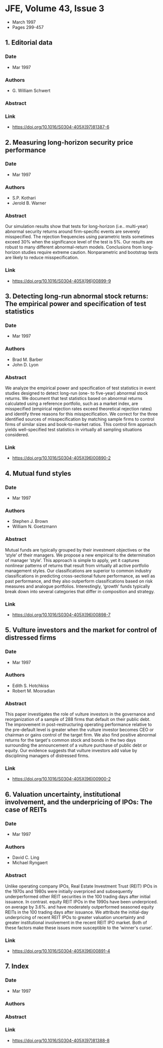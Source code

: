 # JFE, Volume 43, Issue 3
- March 1997
- Pages 299-457

## 1. Editorial data
### Date
- Mar 1997
### Authors
- G. William Schwert
### Abstract

### Link
- https://doi.org/10.1016/S0304-405X(97)81387-6

## 2. Measuring long-horizon security price performance
### Date
- Mar 1997
### Authors
- S.P. Kothari
- Jerold B. Warner
### Abstract
Our simulation results show that tests for long-horizon (i.e.. multi-year) abnormal security returns around firm-specific events are severely misspecified. The rejection frequencies using parametric tests sometimes exceed 30% when the significance level of the test is 5%. Our results are robust to many different abnormal-return models. Conclusions from long-horizon studies require extreme caution. Nonparametric and bootstrap tests are likely to reduce misspecification.
### Link
- https://doi.org/10.1016/S0304-405X(96)00899-9

## 3. Detecting long-run abnormal stock returns: The empirical power and specification of test statistics
### Date
- Mar 1997
### Authors
- Brad M. Barber
- John D. Lyon
### Abstract
We analyze the empirical power and specification of test statistics in event studies designed to detect long-run (one- to five-year) abnormal stock returns. We document that test statistics based on abnormal returns calculated using a reference portfolio, such as a market index, are misspecified (empirical rejection rates exceed theoretical rejection rates) and identify three reasons for this misspecification. We correct for the three identified sources of misspecification by matching sample firms to control firms of similar sizes and book-to-market ratios. This control firm approach yields well-specified test statistics in virtually all sampling situations considered.
### Link
- https://doi.org/10.1016/S0304-405X(96)00890-2

## 4. Mutual fund styles
### Date
- Mar 1997
### Authors
- Stephen J. Brown
- William N. Goetzmann
### Abstract
Mutual funds are typically grouped by their investment objectives or the ‘style’ of their managers. We propose a new empirical to the determination of manager ‘style’. This approach is simple to apply, yet it captures nonlinear patterns of returns that result from virtually all active portfolio management styles. Our classifications are superior to common industry classifications in predicting cross-sectional future performance, as well as past performance, and they also outperform classifications based on risk measures and analogue portfolios. Interestingly, ‘growth’ funds typically break down into several categories that differ in composition and strategy.
### Link
- https://doi.org/10.1016/S0304-405X(96)00898-7

## 5. Vulture investors and the market for control of distressed firms
### Date
- Mar 1997
### Authors
- Edith S. Hotchkiss
- Robert M. Mooradian
### Abstract
This paper investigates the role of vulture investors in the governance and reorganization of a sample of 288 firms that default on their public debt. The improvement in post-restructuring operating performance relative to the pre-default level is greater when the vulture investor becomes CEO or chairman or gains control of the target firm. We also find positive abnormal returns for the target's common stock and bonds in the two days surrounding the announcement of a vulture purchase of public debt or equity. Our evidence suggests that vulture investors add value by disciplining managers of distressed firms.
### Link
- https://doi.org/10.1016/S0304-405X(96)00900-2

## 6. Valuation uncertainty, institutional involvement, and the underpricing of IPOs: The case of REITs
### Date
- Mar 1997
### Authors
- David C. Ling
- Michael Ryngaert
### Abstract
Unlike operating company IPOs, Real Estate Investment Trust (REIT) IPOs in the 1970s and 1980s were initially overpriced and subsequently underperformed other REIT securities in the 100 trading days after initial issuance. In contrast. equity REIT IPOs in the 1990s have been underpriced. on average by 3.6%. and have moderately outperformed seasoned equity REITs in the 100 trading days after issuance. We attribute the initial-day underpricing of recent REIT IPOs to greater valuation uncertainty and greater institutional involvement in the recent REIT IPO market. Both of these factors make these issues more susceptible to the ‘winner's curse’.
### Link
- https://doi.org/10.1016/S0304-405X(96)00891-4

## 7. Index
### Date
- Mar 1997
### Authors
### Abstract

### Link
- https://doi.org/10.1016/S0304-405X(97)81388-8

